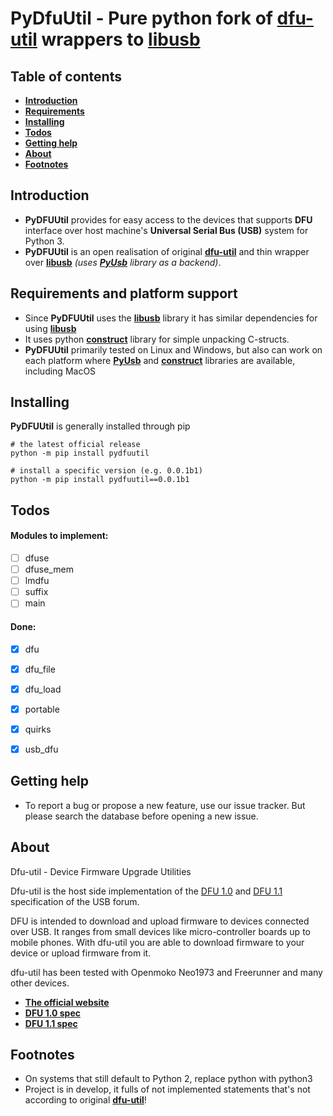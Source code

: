 # PyDfuUtil - Pure python fork of **[dfu-util](https://github.com/Stefan-Schmidt/dfu-util)** wrappers to **[libusb](https://github.com/libusb/libusb)**

## Table of contents
* **[Introduction](#introduction)**
* **[Requirements](#requirements-and-platform-support)**
* **[Installing](#installing)**
* **[Todos](#todos)**
* **[Getting help](#getting-help)**
* **[About](#about)**
* **[Footnotes](#footnotes)**


## Introduction

* **PyDFUUtil** provides for easy access to the devices that supports **DFU** interface over host machine's **Universal Serial Bus (USB)**
system for Python 3.
* **PyDFUUtil** is an open realisation of original **[dfu-util](https://github.com/Stefan-Schmidt/dfu-util)**
and thin wrapper over **[libusb](https://github.com/libusb/libusb)** _(uses **[PyUsb](https://github.com/pyusb/pyusb)** library as a backend)_.


## Requirements and platform support

* Since **PyDFUUtil** uses the **[libusb](https://github.com/libusb/libusb)** library it has similar dependencies for using **[libusb](https://github.com/libusb/libusb)**
* It uses python **[construct](https://github.com/construct/construct)** library for simple unpacking C-structs.
* **PyDFUUtil** primarily tested on Linux and Windows, 
but also can work on each platform where **[PyUsb](https://github.com/construct/construct)** and **[construct](https://github.com/construct/construct)** libraries are available, including MacOS


## Installing

**PyDFUUtil** is generally installed through pip

    # the latest official release
    python -m pip install pydfuutil

    # install a specific version (e.g. 0.0.1b1)
    python -m pip install pydfuutil==0.0.1b1


## Todos

#### Modules to implement:

- [ ] dfuse
- [ ] dfuse_mem
- [ ] lmdfu
- [ ] suffix
- [ ] main

#### Done:
- [x] dfu
- [x] dfu_file
- [x] dfu_load
- [x] portable
- [x] quirks
- [x] usb_dfu


## Getting help
* To report a bug or propose a new feature, use our issue tracker. But please search the database before opening a new issue.

## About
Dfu-util - Device Firmware Upgrade Utilities

Dfu-util is the host side implementation of the 
[DFU 1.0](http://www.usb.org/developers/devclass_docs/usbdfu10.pdf) and 
[DFU 1.1](http://www.usb.org/developers/devclass_docs/DFU_1.1.pdf)
specification of the USB forum.

DFU is intended to download and upload firmware to devices connected over
USB. It ranges from small devices like micro-controller boards up to mobile
phones. With dfu-util you are able to download firmware to your device or
upload firmware from it.

dfu-util has been tested with Openmoko Neo1973 and Freerunner and many
other devices.

* **[The official website](http://dfu-util.gnumonks.org)**
* **[DFU 1.0 spec](http://www.usb.org/developers/devclass_docs/usbdfu10.pdf)**
* **[DFU 1.1 spec](http://www.usb.org/developers/devclass_docs/DFU_1.1.pdf)**


## Footnotes
* On systems that still default to Python 2, replace python with python3
* Project is in develop, it fulls of not implemented statements that's not according to original **[dfu-util](https://github.com/Stefan-Schmidt/dfu-util)**!
